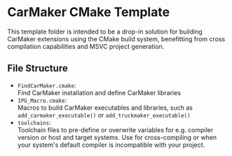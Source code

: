 # CarMaker CMake Template

This template folder is intended to be a drop-in solution for building CarMaker
extensions using the CMake build system, benefitting from cross compilation
capabilities and MSVC project generation.

## File Structure

- `FindCarMaker.cmake`:  
  Find CarMaker installation and define CarMaker libraries
- `IPG_Macro.cmake`:  
  Macros to build CarMaker executables and libraries, such as `add_carmaker_executable()` or `add_truckmaker_executable()`
- `toolchains`:  
  Toolchain files to pre-define or overwrite variables for e.g. compiler version or host and target systems. Use for cross-compiling or when your system's default compiler is incompatible with your project.
